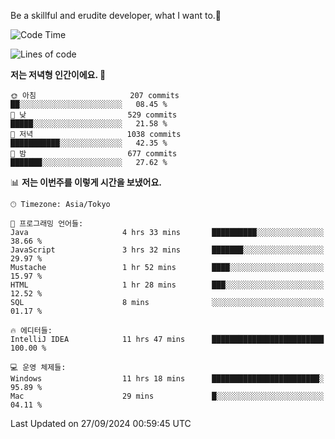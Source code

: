 Be a skillful and erudite developer, what I want to.👶

<!--START_SECTION:waka-->
![Code Time](http://img.shields.io/badge/Code%20Time-1%2C294%20hrs%2046%20mins-blue)

![Lines of code](https://img.shields.io/badge/%EC%A0%80%EB%8A%94%20%EC%97%AC%ED%83%9C%EA%B9%8C%EC%A7%80%20-880.0%20thousand%20%EC%A4%84%EC%9D%98%20%EC%BD%94%EB%93%9C%EB%A5%BC%20%EC%9E%91%EC%84%B1%ED%96%88%EC%96%B4%EC%9A%94.-blue)

**저는 저녁형 인간이에요. 🦉** 

```text
🌞 아침                     207 commits         ██░░░░░░░░░░░░░░░░░░░░░░░   08.45 % 
🌆 낮　                     529 commits         █████░░░░░░░░░░░░░░░░░░░░   21.58 % 
🌃 저녁                     1038 commits        ███████████░░░░░░░░░░░░░░   42.35 % 
🌙 밤　                     677 commits         ███████░░░░░░░░░░░░░░░░░░   27.62 % 
```


📊 **저는 이번주를 이렇게 시간을 보냈어요.** 

```text
🕑︎ Timezone: Asia/Tokyo

💬 프로그래밍 언어들: 
Java                     4 hrs 33 mins       ██████████░░░░░░░░░░░░░░░   38.66 % 
JavaScript               3 hrs 32 mins       ███████░░░░░░░░░░░░░░░░░░   29.97 % 
Mustache                 1 hr 52 mins        ████░░░░░░░░░░░░░░░░░░░░░   15.97 % 
HTML                     1 hr 28 mins        ███░░░░░░░░░░░░░░░░░░░░░░   12.52 % 
SQL                      8 mins              ░░░░░░░░░░░░░░░░░░░░░░░░░   01.17 % 

🔥 에디터들: 
IntelliJ IDEA            11 hrs 47 mins      █████████████████████████   100.00 % 

💻 운영 체제들: 
Windows                  11 hrs 18 mins      ████████████████████████░   95.89 % 
Mac                      29 mins             █░░░░░░░░░░░░░░░░░░░░░░░░   04.11 % 
```


 Last Updated on 27/09/2024 00:59:45 UTC
<!--END_SECTION:waka-->
